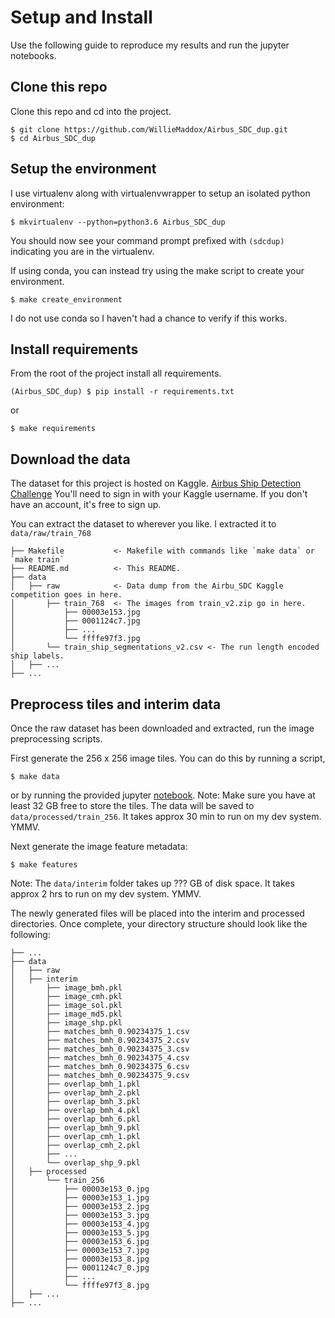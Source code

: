 # Setup and Install
Use the following guide to reproduce my results and run the jupyter notebooks.  

## Clone this repo
Clone this repo and cd into the project.
```shell script
$ git clone https://github.com/WillieMaddox/Airbus_SDC_dup.git
$ cd Airbus_SDC_dup
```

## Setup the environment
I use virtualenv along with virtualenvwrapper to setup an isolated python environment:
```shell script
$ mkvirtualenv --python=python3.6 Airbus_SDC_dup
```
You should now see your command prompt prefixed with `(sdcdup)` indicating you are in the virtualenv.

If using conda, you can instead try using the make script to create your environment.
```shell script
$ make create_environment 
```
I do not use conda so I haven't had a chance to verify if this works.

## Install requirements
From the root of the project install all requirements.
```shell script
(Airbus_SDC_dup) $ pip install -r requirements.txt
```
or
```shell script
$ make requirements
```

## Download the data

The dataset for this project is hosted on Kaggle. [Airbus Ship Detection Challenge](https://www.kaggle.com/c/airbus-ship-detection/overview)
You'll need to sign in with your Kaggle username.  If you don't have an account, it's free to sign up.

You can extract the dataset to wherever you like.  I extracted it to `data/raw/train_768`

```
├── Makefile           <- Makefile with commands like `make data` or `make train`
├── README.md          <- This README.
├── data
│   ├── raw            <- Data dump from the Airbu_SDC Kaggle competition goes in here.
│       ├── train_768  <- The images from train_v2.zip go in here.
│           ├── 00003e153.jpg
│           ├── 0001124c7.jpg
│           ├── ...
│           └── ffffe97f3.jpg
│       └── train_ship_segmentations_v2.csv <- The run length encoded ship labels.
│   ├── ...
├── ...
```

## Preprocess tiles and interim data

Once the raw dataset has been downloaded and extracted, run the image preprocessing scripts.

First generate the 256 x 256 image tiles.  You can do this by running a script,
```shell script
$ make data 
``` 
or by running the provided jupyter [notebook](notebooks/create_256_tiles.ipynb).
Note: Make sure you have at least 32 GB free to store the tiles. The data will be saved to `data/processed/train_256`. It takes approx 30 min to run on my dev system.  YMMV.

Next generate the image feature metadata:
```shell script
$ make features
```
Note: The `data/interim` folder takes up ??? GB of disk space. It takes approx 2 hrs to run on my dev system.  YMMV.

The newly generated files will be placed into the interim and processed directories.
Once complete, your directory structure should look like the following:
```
├── ...
├── data
│   ├── raw
│   ├── interim
│       ├── image_bmh.pkl
│       ├── image_cmh.pkl
│       ├── image_sol.pkl
│       ├── image_md5.pkl
│       ├── image_shp.pkl
│       ├── matches_bmh_0.90234375_1.csv
│       ├── matches_bmh_0.90234375_2.csv
│       ├── matches_bmh_0.90234375_3.csv
│       ├── matches_bmh_0.90234375_4.csv
│       ├── matches_bmh_0.90234375_6.csv
│       ├── matches_bmh_0.90234375_9.csv
│       ├── overlap_bmh_1.pkl
│       ├── overlap_bmh_2.pkl
│       ├── overlap_bmh_3.pkl
│       ├── overlap_bmh_4.pkl
│       ├── overlap_bmh_6.pkl
│       ├── overlap_bmh_9.pkl
│       ├── overlap_cmh_1.pkl
│       ├── overlap_cmh_2.pkl
│       ├── ...
│       └── overlap_shp_9.pkl
│   ├── processed
│       └── train_256
│           ├── 00003e153_0.jpg
│           ├── 00003e153_1.jpg
│           ├── 00003e153_2.jpg
│           ├── 00003e153_3.jpg
│           ├── 00003e153_4.jpg
│           ├── 00003e153_5.jpg
│           ├── 00003e153_6.jpg
│           ├── 00003e153_7.jpg
│           ├── 00003e153_8.jpg
│           ├── 0001124c7_0.jpg
│           ├── ...
│           └── ffffe97f3_8.jpg
│   ├── ...
├── ...
```

